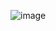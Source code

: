 ![image](https://github.com/BCCDC-DSI/Python-Git-workshop/assets/38703113/0908bc57-57b0-4d6e-a4df-7ca123090074)

